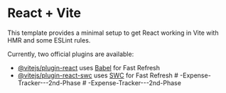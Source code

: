 # React + Vite

This template provides a minimal setup to get React working in Vite with HMR and some ESLint rules.

Currently, two official plugins are available:

- [@vitejs/plugin-react](https://github.com/vitejs/vite-plugin-react/blob/main/packages/plugin-react/README.md) uses [Babel](https://babeljs.io/) for Fast Refresh
- [@vitejs/plugin-react-swc](https://github.com/vitejs/vite-plugin-react-swc) uses [SWC](https://swc.rs/) for Fast Refresh
#   - E x p e n s e - T r a c k e r - - - 2 n d - P h a s e  
 #   - E x p e n s e - T r a c k e r - - - 2 n d - P h a s e  
 